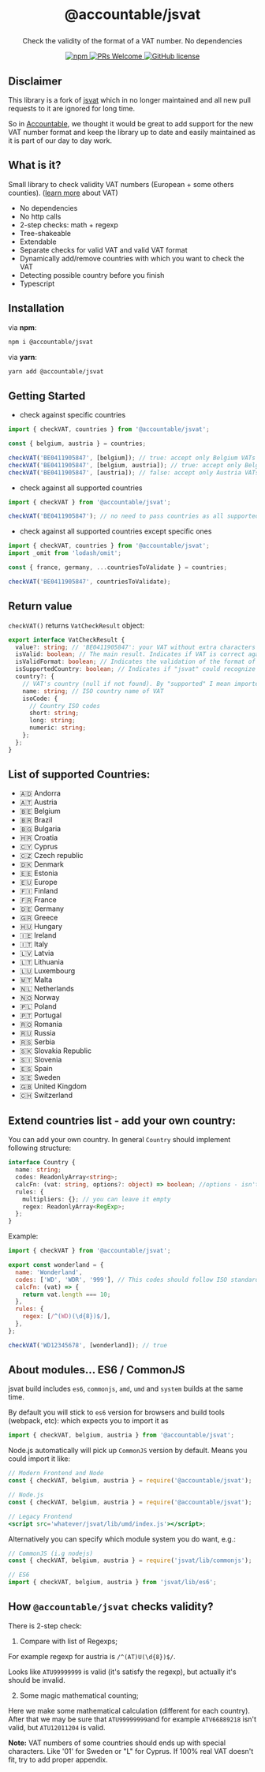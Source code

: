 <h1><p align="center">@accountable/jsvat</p></h1>

<p align="center">Check the validity of the format of a VAT number. No dependencies</p>
<p align="center">
  <a href="https://www.npmjs.com/package/@accountable/jsvat">
    <img src="https://img.shields.io/npm/v/@accountable/jsvat.svg?style=flat-square&amp;logo=npm" alt="npm">
  </a>
  <a href="http://makeapullrequest.com">
    <img src="https://img.shields.io/badge/PRs-welcome-brightgreen.svg?style=flat-square" alt="PRs Welcome">
  </a>
  <a href="https://github.com/@accountable/jsvat/blob/master/LICENSE">
    <img src="https://img.shields.io/badge/license-MIT-blue.svg?style=flat-square" alt="GitHub license">
  </a>
</p>

## Disclaimer

This library is a fork of [jsvat](https://github.com/se-panfilov/jsvat) which in no longer maintained and all new pull requests to it are ignored for long time.

So in [Accountable](https://www.accountable.eu/), we thought it would be great to add support for the new VAT number format and keep the library up to date and easily maintained as it is part of our day to day work.

## What is it?

Small library to check validity VAT numbers (European + some others counties). ([learn more][1] about VAT)

- No dependencies
- No http calls
- 2-step checks: math + regexp
- Tree-shakeable
- Extendable
- Separate checks for valid VAT and valid VAT format
- Dynamically add/remove countries with which you want to check the VAT
- Detecting possible country before you finish
- Typescript

## Installation

via **npm**:

```bash
npm i @accountable/jsvat
```

via **yarn**:

```bash
yarn add @accountable/jsvat
```

## Getting Started

- check against specific countries

```javascript
import { checkVAT, countries } from '@accountable/jsvat';

const { belgium, austria } = countries;

checkVAT('BE0411905847', [belgium]); // true: accept only Belgium VATs
checkVAT('BE0411905847', [belgium, austria]); // true: accept only Belgium or Austria VATs
checkVAT('BE0411905847', [austria]); // false: accept only Austria VATs
```

- check against all supported countries

```javascript
import { checkVAT } from '@accountable/jsvat';

checkVAT('BE0411905847'); // no need to pass countries as all supported countries will be used as default behavior
```

- check against all supported countries except specific ones

```javascript
import { checkVAT, countries } from '@accountable/jsvat';
import _omit from 'lodash/omit';

const { france, germany, ...countriesToValidate } = countries;

checkVAT('BE0411905847', countriesToValidate);
```

## Return value

`checkVAT()` returns `VatCheckResult` object:

```typescript
export interface VatCheckResult {
  value?: string; // 'BE0411905847': your VAT without extra characters (like '-', spaces, etc)
  isValid: boolean; // The main result. Indicates if VAT is correct against provided countries or not
  isValidFormat: boolean; // Indicates the validation of the format of VAT only. E.g. "BE0411905847" is a valid VAT, and "BE0897221791" is not. But they both has valid format, so "isValidFormat" will return "true"
  isSupportedCountry: boolean; // Indicates if "jsvat" could recognize the VAT. Sometimes you want to understand - if it's an invalid VAT from supported country or from an unknown one
  country?: {
    // VAT's country (null if not found). By "supported" I mean imported.
    name: string; // ISO country name of VAT
    isoCode: {
      // Country ISO codes
      short: string;
      long: string;
      numeric: string;
    };
  };
}
```

## List of supported Countries:

- 🇦🇩 Andorra
- 🇦🇹 Austria
- 🇧🇪 Belgium
- 🇧🇷 Brazil
- 🇧🇬 Bulgaria
- 🇭🇷 Croatia
- 🇨🇾 Cyprus
- 🇨🇿 Czech republic
- 🇩🇰 Denmark
- 🇪🇪 Estonia
- 🇪🇺 Europe
- 🇫🇮 Finland
- 🇫🇷 France
- 🇩🇪 Germany
- 🇬🇷 Greece
- 🇭🇺 Hungary
- 🇮🇪 Ireland
- 🇮🇹 Italy
- 🇱🇻 Latvia
- 🇱🇹 Lithuania
- 🇱🇺 Luxembourg
- 🇲🇹 Malta
- 🇳🇱 Netherlands
- 🇳🇴 Norway
- 🇵🇱 Poland
- 🇵🇹 Portugal
- 🇷🇴 Romania
- 🇷🇺 Russia
- 🇷🇸 Serbia
- 🇸🇰 Slovakia Republic
- 🇸🇮 Slovenia
- 🇪🇸 Spain
- 🇸🇪 Sweden
- 🇬🇧 United Kingdom
- 🇨🇭 Switzerland

## Extend countries list - add your own country:

You can add your own country.
In general `Country` should implement following structure:

```typescript
interface Country {
  name: string;
  codes: ReadonlyArray<string>;
  calcFn: (vat: string, options?: object) => boolean; //options - isn't a mandatory param
  rules: {
    multipliers: {}; // you can leave it empty
    regex: ReadonlyArray<RegExp>;
  };
}
```

Example:

```javascript
import { checkVAT } from '@accountable/jsvat';

export const wonderland = {
  name: 'Wonderland',
  codes: ['WD', 'WDR', '999'], // This codes should follow ISO standards (short, long and numeric), but it's your own business
  calcFn: (vat) => {
    return vat.length === 10;
  },
  rules: {
    regex: [/^(WD)(\d{8})$/],
  },
};

checkVAT('WD12345678', [wonderland]); // true
```

## About modules... ES6 / CommonJS

jsvat build includes `es6`, `commonjs`, `amd`, `umd` and `system` builds at the same time.

By default you will stick to `es6` version for browsers and build tools (webpack, etc):
which expects you to import it as

```javascript
import { checkVAT, belgium, austria } from '@accountable/jsvat';
```

Node.js automatically will pick up `CommonJS` version by default.
Means you could import it like:

```jsx harmony
// Modern Frontend and Node
const { checkVAT, belgium, austria } = require('@accountable/jsvat');

// Node.js
const { checkVAT, belgium, austria } = require('@accountable/jsvat');

// Legacy Frontend
<script src='whatever/jsvat/lib/umd/index.js'></script>;
```

Alternatively you can specify which module system you do want, e.g.:

```jsx harmony
// CommonJS (i.g nodejs)
const { checkVAT, belgium, austria } = require('jsvat/lib/commonjs');

// ES6
import { checkVAT, belgium, austria } from 'jsvat/lib/es6';
```

## How `@accountable/jsvat` checks validity?

There is 2-step check:

1. Compare with list of Regexps;

For example regexp for austria is `/^(AT)U(\d{8})$/`.

Looks like `ATU99999999` is valid (it's satisfy the regexp), but actually it's should be invalid.

2. Some magic mathematical counting;

Here we make some mathematical calculation (different for each country).
After that we may be sure that `ATU99999999`and for example `ATV66889218` isn't valid, but `ATU12011204` is valid.

**Note:** VAT numbers of some countries should ends up with special characters. Like '01' for Sweden or "L" for Cyprus. If 100% real VAT doesn't fit, try to add proper appendix.

[1]: https://en.wikipedia.org/wiki/VAT_identification_number
